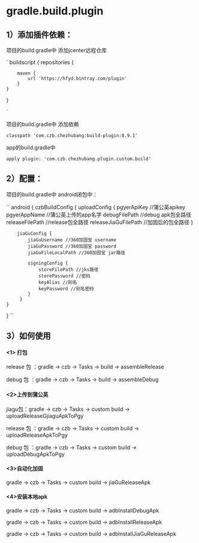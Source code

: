 # gradle.build.plugin

## 1）添加插件依赖：
项目的build.gradle中 添加jcenter远程仓库

`
buildscript {
    repositories {
    
        maven {
            url 'https://hfyd.bintray.com/plugin'	   
        }
    }
}

`

项目的build.gradle中 添加依赖

``
classpath 'com.czb.chezhubang:build-plugin:0.9.1'
``

app的build.gradle中

``
apply plugin: 'com.czb.chezhubang.plugin.custom.build'
``

## 2）配置：
项目的build.gradle中 android闭包中：

``
android {
	czbBuildConfig {
    	uploadConfig {
        	pgyerApiKey  //蒲公英apikey
        	pgyerAppName   //蒲公英上传的app名字
        	debugFilePath  //debug apk包全路径
        	releaseFilePath  //release包全路径
        	releaseJiaGuFilePath  //加固后的包全路径
    	}

    	jiaGuConfig {
        	jiaGuUsername //360加固宝 username
        	jiaGuPassword //360加固宝 password
        	jiaGuFileLocalPath //360加固宝 jar路径

        	signingConfig {
            	storeFilePath //jks路径
            	storePassword //密码
            	keyAlias //别名
            	keyPassword //别名密码
        	}
   		 }
	}
}
``

## 3）如何使用
#### <1> 打包

release 包 ：gradle → czb → Tasks → build → assembleRelease

debug 包 ：gradle → czb → Tasks → build → assembleDebug


#### <2>上传到蒲公英

jiagu包：gradle → czb → Tasks → custom build → uploadReleaseGjiaguApkToPgy

release 包 ：gradle → czb → Tasks → custom build → uploadReleaseApkToPgy

debug 包 ：gradle → czb → Tasks → custom build → uploadDebugApkToPgy

#### <3>自动化加固

gradle → czb → Tasks → custom build → jiaGuReleaseApk


#### <4>安装本地apk

gradle → czb → Tasks → custom build → adbInstallDebugApk

gradle → czb → Tasks → custom build → adbInstallReleaseApk

gradle → czb → Tasks → custom build → adbInstallJiaGuReleaseApk
